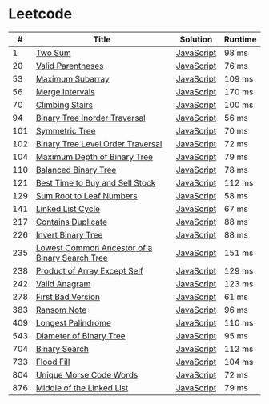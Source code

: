 # Leetcode

| # | Title | Solution | Runtime |
|---| ----- | -------- | ------- |
|1|[ Two Sum](https://leetcode.com/problems/two-sum/)|[JavaScript](./solutions/1.%20Two%20Sum.js)|98 ms|
|20|[ Valid Parentheses](https://leetcode.com/problems/valid-parentheses/)|[JavaScript](./solutions/20.%20Valid%20Parentheses.js)|76 ms|
|53|[ Maximum Subarray](https://leetcode.com/problems/maximum-subarray/)|[JavaScript](./solutions/53.%20Maximum%20Subarray.js)|109 ms|
|56|[ Merge Intervals](https://leetcode.com/problems/merge-intervals/)|[JavaScript](./solutions/56.%20Merge%20Intervals.js)|170 ms|
|70|[ Climbing Stairs](https://leetcode.com/problems/climbing-stairs/)|[JavaScript](./solutions/70.%20Climbing%20Stairs.js)|100 ms|
|94|[ Binary Tree Inorder Traversal](https://leetcode.com/problems/binary-tree-inorder-traversal/)|[JavaScript](./solutions/94.%20Binary%20Tree%20Inorder%20Traversal.js)|56 ms|
|101|[ Symmetric Tree](https://leetcode.com/problems/symmetric-tree/)|[JavaScript](./solutions/101.%20Symmetric%20Tree.js)|70 ms|
|102|[ Binary Tree Level Order Traversal](https://leetcode.com/problems/binary-tree-level-order-traversal/)|[JavaScript](./solutions/102.%20Binary%20Tree%20Level%20Order%20Traversal.js)|72 ms|
|104|[ Maximum Depth of Binary Tree](https://leetcode.com/problems/maximum-depth-of-binary-tree/)|[JavaScript](./solutions/104.%20Maximum%20Depth%20of%20Binary%20Tree.js)|79 ms|
|110|[ Balanced Binary Tree](https://leetcode.com/problems/balanced-binary-tree/)|[JavaScript](./solutions/110.%20Balanced%20Binary%20Tree.js)|78 ms|
|121|[ Best Time to Buy and Sell Stock](https://leetcode.com/problems/best-time-to-buy-and-sell-stock/)|[JavaScript](./solutions/121.%20Best%20Time%20to%20Buy%20and%20Sell%20Stock.js)|112 ms|
|129|[ Sum Root to Leaf Numbers](https://leetcode.com/problems/sum-root-to-leaf-numbers/)|[JavaScript](./solutions/129.%20Sum%20Root%20to%20Leaf%20Numbers.js)|58 ms|
|141|[ Linked List Cycle](https://leetcode.com/problems/linked-list-cycle/)|[JavaScript](./solutions/141.%20Linked%20List%20Cycle.js)|67 ms|
|217|[ Contains Duplicate](https://leetcode.com/problems/contains-duplicate/)|[JavaScript](./solutions/217.%20Contains%20Duplicate.js)|88 ms|
|226|[ Invert Binary Tree](https://leetcode.com/problems/invert-binary-tree/)|[JavaScript](./solutions/226.%20Invert%20Binary%20Tree.js)|88 ms|
|235|[ Lowest Common Ancestor of a Binary Search Tree](https://leetcode.com/problems/lowest-common-ancestor-of-a-binary-search-tree/)|[JavaScript](./solutions/235.%20Lowest%20Common%20Ancestor%20of%20a%20Binary%20Search%20Tree.js)|151 ms|
|238|[ Product of Array Except Self](https://leetcode.com/problems/product-of-array-except-self/)|[JavaScript](./solutions/238.%20Product%20of%20Array%20Except%20Self.js)|129 ms|
|242|[ Valid Anagram](https://leetcode.com/problems/valid-anagram/)|[JavaScript](./solutions/242.%20Valid%20Anagram.js)|123 ms|
|278|[ First Bad Version](https://leetcode.com/problems/first-bad-version/)|[JavaScript](./solutions/278.%20First%20Bad%20Version.js)|61 ms|
|383|[ Ransom Note](https://leetcode.com/problems/ransom-note/)|[JavaScript](./solutions/383.%20Ransom%20Note.js)|96 ms|
|409|[ Longest Palindrome](https://leetcode.com/problems/longest-palindrome/)|[JavaScript](./solutions/409.%20Longest%20Palindrome.js)|110 ms|
|543|[ Diameter of Binary Tree](https://leetcode.com/problems/diameter-of-binary-tree/)|[JavaScript](./solutions/543.%20Diameter%20of%20Binary%20Tree.js)|95 ms|
|704|[ Binary Search](https://leetcode.com/problems/binary-search/)|[JavaScript](./solutions/704.%20Binary%20Search.js)|112 ms|
|733|[ Flood Fill](https://leetcode.com/problems/flood-fill/)|[JavaScript](./solutions/733.%20Flood%20Fill.js)|104 ms|
|804|[ Unique Morse Code Words](https://leetcode.com/problems/unique-morse-code-words/)|[JavaScript](./solutions/804.%20Unique%20Morse%20Code%20Words.js)|72 ms|
|876|[ Middle of the Linked List](https://leetcode.com/problems/middle-of-the-linked-list/)|[JavaScript](./solutions/876.%20Middle%20of%20the%20Linked%20List.js)|79 ms|
